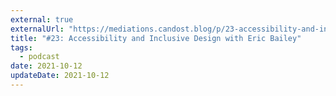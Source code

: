```yaml
---
external: true
externalUrl: "https://mediations.candost.blog/p/23-accessibility-and-inclusive-design"
title: "#23: Accessibility and Inclusive Design with Eric Bailey"
tags:
  - podcast
date: 2021-10-12
updateDate: 2021-10-12
---
```

